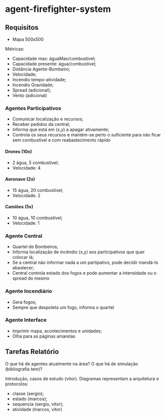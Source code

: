 # agent-firefighter-system

## Requisitos

- Mapa 500x500

Métricas:
- Capacidade max: águaMax/combustivel;
- Capacidade presente: água/combustível;
- Distância Agente-Bombeiro;
- Velocidade;
- Incendio tempo-atividade;
- Incendio Gravidade;
- Spread (adicional);
- Vento (adicional)

### Agentes Participativos
- Comunicar localização e recursos;
- Receber pedidos da central;
- Informa que está em (x,y) a apagar ativamente;
- Controla os seus recursos e mantém-se perto o suficiente para não ficar sem combustível e com reabastecimento rápido

#### Drones (10x)
- 2 água, 5 combustível;
- Velocidade: 4

#### Aeronave (2x)
- 15 água, 20 combustível;
- Velocidade: 2

#### Camiões (5x)
- 10 água, 10 combustível;
- Velocidade: 1

### Agente Central
- Quartel de Bombeiros;
- Informa localização de incêndio (x,y) aos participativos que quer colocar lá;
- Se a central não informar nada a um partipativo, pode decidir mandá-lo abastecer;
- Central controla estado dos fogos e pode aumentar a intensidade ou o spread do mesmo

### Agente Incendiário
- Gera fogos;
- Sempre que despoleta um fogo, informa o quartel

### Agente Interface
- Imprimir mapa, acontecimentos e unidades;
- Olha para as páginas amarelas

## Tarefas Relatório
O que há de agentes atualmente na área?
O que há de simulação (bibliografia tem)?

Introdução, casos de estudo (vitor).
Diagramas representam a arquitetura e protocolos:
- classe (sergio);
- estado (marcos);
- sequencia (sergio, vitor);
- atividade (marcos, vitor)